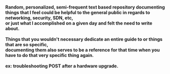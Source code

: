 <h4>Random, personalized, semi-frequent text based repository documenting things that I feel could be helpful to the general public in regards to networking, security, SDN, etc, <br> or just what I accomplished on a given day and felt the need to write about.
  <br><br>
  Things that you wouldn't necessary dedicate an entire guide to or things that are so specific, 
  <br>documenting them also serves to be a reference for that time when you have to do that very specific thing again.
  <br><br>
  ex: troubleshooting POST after a hardware upgrade.</h4>
